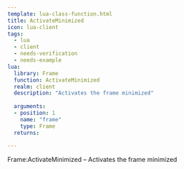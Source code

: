 ```yaml
---
template: lua-class-function.html
title: ActivateMinimized
icon: lua-client
tags:
  - lua
  - client
  - needs-verification
  - needs-example
lua:
  library: Frame
  function: ActivateMinimized
  realm: client
  description: "Activates the frame minimized"
  
  arguments:
  - position: 1
    name: "frame"
    type: Frame
  returns:
    
---
```


<div class="lua__search__keywords">
Frame:ActivateMinimized &#x2013; Activates the frame minimized
</div>
